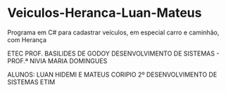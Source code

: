 # Veiculos-Heranca-Luan-Mateus
 Programa em C# para cadastrar veículos, em especial carro e caminhão, com Herança

ETEC PROF. BASILIDES DE GODOY
DESENVOLVIMENTO DE SISTEMAS - PROF.ª NIVIA MARIA DOMINGUES

ALUNOS: LUAN HIDEMI E MATEUS CORIPIO
2º DESENVOLVIMENTO DE SISTEMAS ETIM
